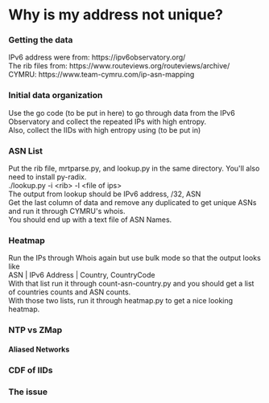 <h1>Why is my address not unique?</h1>

<h3>Getting the data</h3>
<p>
  IPv6 address were from: https://ipv6observatory.org/ <br>
  The rib files from: https://www.routeviews.org/routeviews/archive/ <br>
  CYMRU: https://www.team-cymru.com/ip-asn-mapping
</p>

<h3>Initial data organization</h3>
<p>
  Use the go code (to be put in here) to go through data from the IPv6 Observatory and collect the repeated IPs with high entropy. <br>
  Also, collect the IIDs with high entropy using (to be put in)
</p>

<h3>ASN List</h3>
<p>
  Put the rib file, mrtparse.py, and lookup.py in the same directory. You'll also need to install py-radix.<br>
  ./lookup.py -i &lt;rib&gt; -l &lt;file of ips&gt; <br>
  The output from lookup should be IPv6 address, /32, ASN <br>
  Get the last column of data and remove any duplicated to get unique ASNs and run it through CYMRU's whois. <br>
  You should end up with a text file of ASN Names.
</p>

<h3>Heatmap</h3>
<p>
  Run the IPs through Whois again but use bulk mode so that the output looks like<br>
  ASN | IPv6 Address | Country, CountryCode <br>
  With that list run it through count-asn-country.py and you should get a list of countries counts and ASN counts. <br>
  With those two lists, run it through heatmap.py to get a nice looking heatmap.
</p>

<h3>NTP vs ZMap</h3>
<p>
  
</p>
<h4>Aliased Networks</h4>
<p>
  
</p>

<h3>CDF of IIDs</h3>
<p>
  
</p>

<h3>The issue</h3>
<p>
  
</p>
